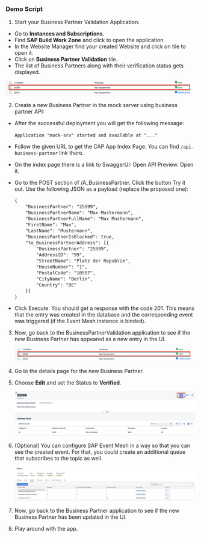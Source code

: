 ### Demo Script

1. Start your Business Partner Validation Application:

- Go to **Instances and Subscriptions**.
- Find **SAP Build Work Zone** and click to open the application.
- In the Website Manager find your created Website and click on tile to open it.
- Click on **Business Partner Validation** tile.
- The list of Business Partners along with their verification status gets displayed.

 ![App](./images/mock01.png)

2. Create a new Business Partner in the mock server using business partner API:

- After the successful deployment you will get the following message:

  `Application "mock-srv" started and available at "..."`

- Follow the given URL to get the CAP App Index Page. You can find `/api-business-partner` link there.

- On the index page there is a link to SwaggerUI: Open API Preview. Open it.

- Go to the POST section of /A_BusinessPartner. Click the button Try it out. Use the following JSON as a payload (replace the proposed one):

	```
	{  
		"BusinessPartner": "25599",  
		"BusinessPartnerName": "Max Mustermann",  
		"BusinessPartnerFullName": "Max Mustermann",  
		"FirstName": "Max",  
		"LastName": "Mustermann",  
		"BusinessPartnerIsBlocked": true,  
		"to_BusinessPartnerAddress": [{  
			"BusinessPartner": "25599",  
			"AddressID": "99",  
			"StreetName": "Platz der Republik",  
			"HouseNumber": "1",  
			"PostalCode": "10557",  
			"CityName": "Berlin",  
			"Country": "DE"  
		}]  
	}
	```

- Click Execute. 
You should get a response with the code 201. This means that the entry was created in the database and the corresponding event was triggered (if the Event Mesh instance is binded).

3. Now, go back to the BusinessPartnerValidation application to see if the new Business Partner has appeared as a new entry in the UI.

	![App](./images/mock01.png)

4. Go to the details page for the new Business Partner.

5. Choose **Edit** and set the Status to **Verified**.

 	![Backend](./images/mock02.png)

6. (Optional) You can configure SAP Event Mesh in a way so that you can see the created event. For that, you could create an additional queue that subscribes to the topic as well.

 	![Backend](./images/mock03.png)

7. Now, go back to the Business Partner application to see if the new Business Partner has been updated in the UI.

8. Play around with the app.
